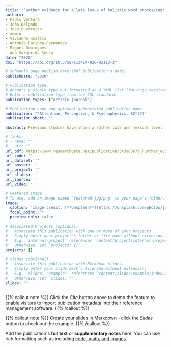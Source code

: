 ```yaml
---
title: "Further evidence for a late locus of holistic word processing: Exploring vertex effect in the word composite task"
authors:
- Paulo Ventura
- João Delgado
- José Guerreiro
- admin
- Vivienne Rosário
- António Farinha-Fernandes
- Miguel Domingues
- Ana Margarida Sousa
date: "2020"
doi: "https://doi.org/10.3758/s13414-020-02113-z"

# Schedule page publish date (NOT publication's date).
publishDate: "2020"

# Publication type.
# Accepts a single type but formatted as a YAML list (for Hugo requirements).
# Enter a publication type from the CSL standard.
publication_types: ["article-journal"]

# Publication name and optional abbreviated publication name.
publication: "*Attention, Perception, & Psychophysics, 82*(7)"
publication_short: ""

abstract: Previous studies have shown a rather late and lexical level for holistic word processing. In the present study, we evaluated whether there are early effects in holistic processing of words, taking into consideration the role of lower-level visual processes that are critical in the hierarchy of visual word recognition - the extraction of viewpoint-invariant line junctions/vertices. We used contour-deleted words in two conditions - preservation of the vertices versus preservation of midsegments and an all-contour condition. We found evidence of a composite effect that was equivalent for all materials. Thus, we found no evidence of an early contribution of holistic processing to word recognition, and confirmed that holistic word processing is related to late lexical orthographic representations.

# links:
# - name: ""
#   url: ""
url_pdf: https://www.researchgate.net/publication/343983679_Further_evidence_for_a_late_locus_of_holistic_word_processing_Exploring_vertex_effect_in_the_word_composite_task
url_code: ''
url_dataset: ''
url_poster: ''
url_project: ''
url_slides: ''
url_source: ''
url_video: ''

# Featured image
# To use, add an image named `featured.jpg/png` to your page's folder. 
image:
  caption: 'Image credit: [**Unsplash**](https://unsplash.com/photos/jdD8gXaTZsc)'
  focal_point: ""
  preview_only: false

# Associated Projects (optional).
#   Associate this publication with one or more of your projects.
#   Simply enter your project's folder or file name without extension.
#   E.g. `internal-project` references `content/project/internal-project/index.md`.
#   Otherwise, set `projects: []`.
projects: []

# Slides (optional).
#   Associate this publication with Markdown slides.
#   Simply enter your slide deck's filename without extension.
#   E.g. `slides: "example"` references `content/slides/example/index.md`.
#   Otherwise, set `slides: ""`.
slides: ""
---
```


{{% callout note %}}
Click the *Cite* button above to demo the feature to enable visitors to import publication metadata into their reference management software.
{{% /callout %}}

{{% callout note %}}
Create your slides in Markdown - click the *Slides* button to check out the example.
{{% /callout %}}

Add the publication's **full text** or **supplementary notes** here. You can use rich formatting such as including [code, math, and images](https://docs.hugoblox.com/content/writing-markdown-latex/).
